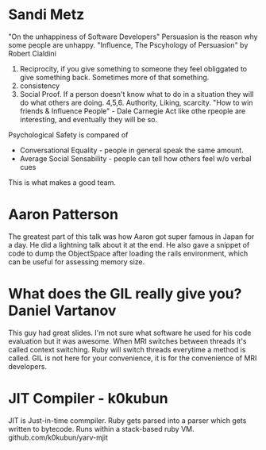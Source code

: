 # Sandi Metz

"On the unhappiness of Software Developers"
Persuasion is the reason why some people are unhappy.
"Influence, The Pscyhology of Persuasion" by Robert Cialdini
1. Reciprocity, if you give something to someone they feel obliggated to give something back. Sometimes more of that something.
2. consistency
3. Social Proof. If a person doesn't know what to do in a situation they will do what others are doing.
4,5,6. Authority, Liking, scarcity.
"How to win friends & Influence People" - Dale Carnegie
Act like othe rpeople are interesting, and eventually they will be so.

Psychological Safety is compared of
* Conversational Equality - people in general speak the same amount.
* Average Social Sensability - people can tell how others feel w/o verbal cues

This is what makes a good team.

# Aaron Patterson 

The greatest part of this talk was how Aaron got super famous in Japan for a day. He did a lightning talk about it at the end.
He also gave a snippet of code to dump the ObjectSpace after loading the rails environment, which can be useful for assessing memory size.

# What does the GIL really give you? Daniel Vartanov

This guy had great slides. I'm not sure what software he used for his code evaluation but it was awesome.
When MRI switches between threads it's called context switching.
Ruby will switch threads everytime a method is called.
GIL is not here for your convenience, it is for the convenience of MRI developers.

# JIT Compiler - k0kubun

JIT is Just-in-time commpiler.
Ruby gets parsed into a parser which gets written to bytecode.
Runs within a stack-based ruby VM.
github.com/k0kubun/yarv-mjit

